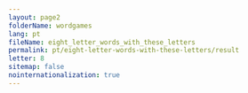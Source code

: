 ```yaml
---
layout: page2
folderName: wordgames
lang: pt
fileName: eight_letter_words_with_these_letters
permalink: pt/eight-letter-words-with-these-letters/result
letter: 8
sitemap: false
nointernationalization: true   
---
```

